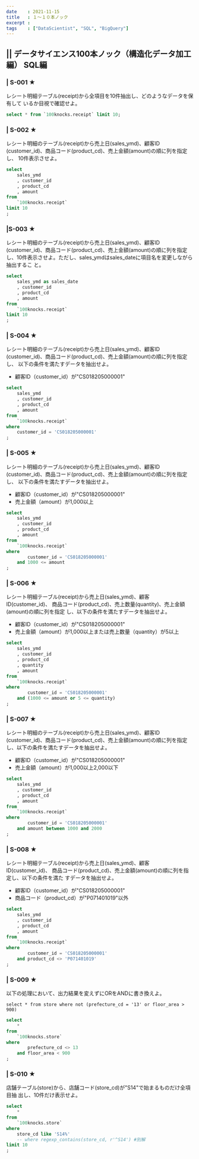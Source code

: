 ```yaml
---
date    : 2021-11-15
title   : １〜１０本ノック
excerpt : 
tags    : ["DataScientist", "SQL", "BigQuery"]
---
```


## || データサイエンス100本ノック（構造化データ加工編） SQL編
### | S-001 ★
レシート明細テーブル(receipt)から全項目を10件抽出し、どのようなデータを保有して いるか目視で確認せよ。
```SQL
select * from `100knocks.receipt` limit 10;
```

### | S-002 ★
レシート明細のテーブル(receipt)から売上日(sales_ymd)、顧客ID (customer_id)、商品コード(product_cd)、売上金額(amount)の順に列を指定し、 10件表示させよ。
```SQL
select
    sales_ymd
    , customer_id
    , product_cd
    , amount
from 
    `100knocks.receipt`
limit 10
;
```

### |S-003 ★
レシート明細のテーブル(receipt)から売上日(sales_ymd)、顧客ID (customer_id)、商品コード(product_cd)、売上金額(amount)の順に列を指定し、10件表示させよ。ただし、sales_ymdはsales_dateに項目名を変更しながら抽出するこ と。
```SQL
select
    sales_ymd as sales_date
    , customer_id
    , product_cd
    , amount
from 
    `100knocks.receipt`
limit 10
;
```

### | S-004 ★
レシート明細のテーブル(receipt)から売上日(sales_ymd)、顧客ID (customer_id)、商品コード(product_cd)、売上金額(amount)の順に列を指定し、 以下の条件を満たすデータを抽出せよ。
+ 顧客ID（customer_id）が"CS018205000001"

```SQL
select
    sales_ymd
    , customer_id
    , product_cd
    , amount
from 
    `100knocks.receipt`
where   
    customer_id = 'CS018205000001'
;
```

### | S-005 ★
レシート明細のテーブル(receipt)から売上日(sales_ymd)、顧客ID (customer_id)、商品コード(product_cd)、売上金額(amount)の順に列を指定し、 以下の条件を満たすデータを抽出せよ。
+ 顧客ID（customer_id）が"CS018205000001"
+ 売上金額（amount）が1,000以上

```sql
select
    sales_ymd
    , customer_id
    , product_cd
    , amount
from 
    `100knocks.receipt`
where
        customer_id = 'CS018205000001'
    and 1000 <= amount
;
```

### | S-006 ★
レシート明細テーブル(receipt)から売上日(sales_ymd)、顧客ID(customer_id)、 商品コード(product_cd)、売上数量(quantity)、売上金額(amount)の順に列を指定 し、以下の条件を満たすデータを抽出せよ。
+ 顧客ID（customer_id）が"CS018205000001"
+ 売上金額（amount）が1,000以上または売上数量（quantity）が5以上

```sql
select
    sales_ymd
    , customer_id
    , product_cd
    , quantity
    , amount
from 
    `100knocks.receipt`
where
        customer_id = 'CS018205000001'
    and (1000 <= amount or 5 <= quantity)
;
```

### | S-007 ★
レシート明細のテーブル(receipt)から売上日(sales_ymd)、顧客ID (customer_id)、商品コード(product_cd)、売上金額(amount)の順に列を指定し、以下の条件を満たすデータを抽出せよ。
+ 顧客ID（customer_id）が"CS018205000001"
+ 売上金額（amount）が1,000以上2,000以下

```sql
select
    sales_ymd
    , customer_id
    , product_cd
    , amount
from 
    `100knocks.receipt`
where
        customer_id = 'CS018205000001'
    and amount between 1000 and 2000
;
```

### | S-008 ★
レシート明細テーブル(receipt)から売上日(sales_ymd)、顧客ID(customer_id)、 商品コード(product_cd)、売上金額(amount)の順に列を指定し、以下の条件を満た すデータを抽出せよ。
+ 顧客ID（customer_id）が"CS018205000001"
+ 商品コード（product_cd）が"P071401019"以外

```SQL
select
    sales_ymd
    , customer_id
    , product_cd
    , amount
from 
    `100knocks.receipt`
where
        customer_id = 'CS018205000001'
    and product_cd <> 'P071401019'
;
```

### | S-009 ★
以下の処理において、出力結果を変えずにORをANDに書き換えよ。

`select * from store where not (prefecture_cd = '13' or floor_area > 900)`

```sql
select
    *
from 
    `100knocks.store`
where
        prefecture_cd <> 13
    and floor_area < 900
;
```

### | S-010 ★
店舗テーブル(store)から、店舗コード(store_cd)が"S14"で始まるものだけ全項目抽 出し、10件だけ表示せよ。

```SQL
select
    *
from 
    `100knocks.store`
where 
    store_cd like 'S14%'
    -- where regexp_contains(store_cd, r'^S14') #別解
limit 10
;
```
